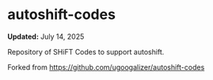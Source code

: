 # autoshift-codes

**Updated:** July 14, 2025

Repository of SHiFT Codes to support autoshift.

Forked from https://github.com/ugoogalizer/autoshift-codes
